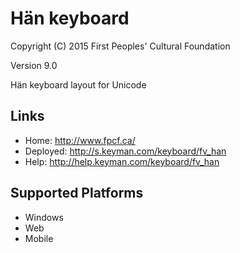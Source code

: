 Hän keyboard
======================

Copyright (C) 2015 First Peoples' Cultural Foundation

Version 9.0

Hän keyboard layout for Unicode

Links
-----

 * Home:     <http://www.fpcf.ca/>
 * Deployed: <http://s.keyman.com/keyboard/fv_han>
 * Help:     <http://help.keyman.com/keyboard/fv_han>
 
Supported Platforms
-------------------

 * Windows
 * Web
 * Mobile
